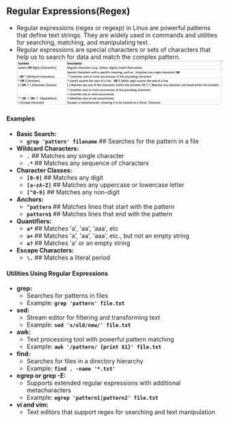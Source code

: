 ## Regular Expressions(Regex)
- Regular expressions (regex or regexp) in Linux are powerful patterns that define text strings. They are widely used in commands and utilities for searching, matching, and manipulating text. 
- Regular expressions are special characters or sets of characters that help us to search for data and match the complex pattern.
![](./images/Regex.png)

#### Examples
- **Basic Search:**
  - **`grep 'pattern' filename`**                       ## Searches for the pattern in a file
- **Wildcard Characters:**
  - **`.`**                                             ## Matches any single character
  - **`.*`**                                            ## Matches any sequence of characters
- **Character Classes:**
  - **`[0-9]`**                                         ## Matches any digit
  - **`[a-zA-Z]`**                                      ## Matches any uppercase or lowercase letter
  - **`[^0-9]`**                                        ## Matches any non-digit
- **Anchors:**
  - **`^pattern`**                                      ## Matches lines that start with the pattern
  - **`pattern$`**                                      ## Matches lines that end with the pattern
- **Quantifiers:**
  - **`a*`**                                            ## Matches 'a', 'aa', 'aaa', etc
  - **`a+`**                                            ## Matches 'a', 'aa', 'aaa', etc., but not an empty string
  - **`a?`**                                            ## Matches 'a' or an empty string
- **Escape Characters:**
  - **`\.`**                                            ## Matches a literal period

#### Utilities Using Regular Expressions
- **grep:**
  - Searches for patterns in files
  - Example: **`grep 'pattern' file.txt`**
- **sed:**
  - Stream editor for filtering and transforming text
  - Example: **`sed 's/old/new/' file.txt`**
- **awk:**
  - Text processing tool with powerful pattern matching
  - Example: **`awk '/pattern/ {print $1}' file.txt`**
- **find:**
  - Searches for files in a directory hierarchy
  - Example: **`find . -name '*.txt'`**
- **egrep or grep -E:**
  - Supports extended regular expressions with additional metacharacters
  - Example: **`egrep 'pattern1|pattern2' file.txt`**
- **vi and vim:**
  - Text editors that support regex for searching and text manipulation
